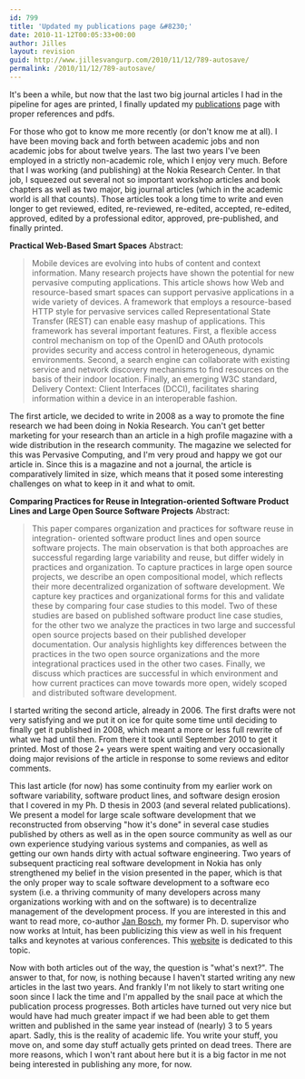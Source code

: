 ```yaml
---
id: 799
title: 'Updated my publications page &#8230;'
date: 2010-11-12T00:05:33+00:00
author: Jilles
layout: revision
guid: http://www.jillesvangurp.com/2010/11/12/789-autosave/
permalink: /2010/11/12/789-autosave/
---
```

It's been a while, but now that the last two big journal articles I had in the pipeline for ages are printed, I finally updated my <a href="http://www.jillesvangurp.com/publications/">publications</a> page with proper references and pdfs. 

For those who got to know me more recently (or don't know me at all). I have been moving back and forth between academic jobs and non academic jobs for about twelve years. The last two years I've been employed in a strictly non-academic role, which I enjoy very much. Before that I was working (and publishing) at the Nokia Research Center. In that job, I squeezed out several not so important workshop articles and book chapters as well as two major, big journal articles (which in the academic world is all that counts). Those articles took a long time to write and even longer to get reviewed, edited, re-reviewed, re-edited, accepted, re-edited, approved, edited by a professional editor, approved, pre-published, and finally printed. 

<strong>Practical Web-Based Smart Spaces</strong>
Abstract:
<blockquote>Mobile devices are evolving into hubs of content and context information. Many research projects have shown the potential for new pervasive computing applications. This article shows how Web and resource-based smart spaces can support pervasive applications in a wide variety of devices. A framework that employs a resource-based HTTP style for pervasive services called Representational State Transfer (REST) can enable easy mashup of applications. This framework has several important features. First, a flexible access control mechanism on top of the OpenID and OAuth protocols provides security and access control in heterogeneous, dynamic environments. Second, a search engine can collaborate with existing service and network discovery mechanisms to find resources on the basis of their indoor location. Finally, an emerging W3C standard, Delivery Context: Client Interfaces (DCCI), facilitates sharing information within a device in an interoperable fashion.</blockquote>

The first article, we decided to write in 2008 as a way to promote the fine research we had been doing in Nokia Research. You can't get better marketing for your research than an article in a high profile magazine with a wide distribution in the research community. The magazine we selected for this was Pervasive Computing, and I'm very proud and happy we got our article in. Since this is a magazine and not a journal, the article is comparatively limited in size, which means that it posed some interesting challenges on what to keep in it and what to omit. 

<strong>Comparing Practices for Reuse in Integration-oriented Software Product Lines and Large Open Source Software Projects</strong>
Abstract:

<blockquote>This paper compares organization and practices for software reuse in integration- oriented software product lines and open source software projects. The main observation is that both approaches are successful regarding large variability and reuse, but differ widely in practices and organization. To capture practices in large open source projects, we describe an open compositional model, which reflects their more decentralized organization of software development. We capture key practices and organizational forms for this and validate these by comparing four case studies to this model. Two of these studies are based on published software product line case studies, for the other two we analyze the practices in two large and successful open source projects based on their published developer documentation. Our analysis highlights key differences between the practices in the two open source organizations and the more integrational practices used in the other two cases. Finally, we discuss which practices are successful in which environment and how current practices can move towards more open, widely scoped and distributed software development.</blockquote>

I started writing the second article,  already in 2006. The first drafts were not very satisfying and we put it on ice for quite some time until deciding to finally get it published in 2008, which meant a more or less full rewrite of what we had until then. From there it took until September 2010 to get it printed. Most of those 2+ years were spent waiting and very occasionally doing major revisions of the article in response to some reviews and editor comments.  

This last article (for now) has some continuity from my earlier work on software variability, software product lines, and software design erosion that I covered in my Ph. D thesis in 2003 (and several related publications). We present a model for large scale software development that we reconstructed from observing "how it's done" in several case studies published by others as well as in the open source community as well as our own experience studying various systems and companies, as well as getting our own hands dirty with actual software engineering. Two years of subsequent practicing real software development in Nokia has only strengthened my belief in the vision presented in the paper, which is that the only proper way to scale software development to a software eco system (i.e. a thriving community of many developers across many organizations working with and on the software) is to decentralize management of the development process. If you are interested in this and want to read more, co-author <a href="http://www.janbosch.com">Jan Bosch</a>, my former Ph. D. supervisor who now works at Intuit, has been publicizing this view as well in his frequent talks and keynotes at various conferences. This  <a href="http://www.software-ecosystems.com/Software_Ecosystems/Ecosystems.html">website</a> is dedicated to this topic.

Now with both articles out of the way, the question is "what's next?". The answer to that, for now, is nothing because I haven't started writing any new articles in the last two years. And frankly I'm not likely to start writing one soon since I lack the time and I'm appalled by the snail pace at which the publication process progresses. Both articles have turned out very nice but would have had much greater impact if we had been able to get them written and published in the same year instead of (nearly) 3 to 5 years apart. Sadly, this is the reality of academic life. You write your stuff, you move on, and some day stuff actually gets printed on dead trees. There are more reasons, which I won't rant about here but it is a big factor in me not being interested in publishing any more, for now.